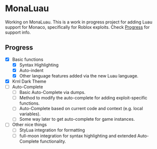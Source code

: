 # MonaLuau

Working on MonaLuau.
This is a work in progress project for adding Luau support for Monaco, specifically for Roblox exploits.
Check [Progress](#progress) for support info.

## Progress

- [x] Basic functions
  - [x] Syntax Highlighting
  - [x] Auto-indent
  - [x] Other language features added via the new Luau language.
- [x] Krnl Dark Theme
- [ ] Auto-Complete
  - [ ] Basic Auto-Complete via dumps.
  - [ ] Method to modify the auto-complete for adding exploit-specific functions.
  - [ ] Auto-Complete based on current code and context (e.g. local variables).
  - [ ] Some way later to get auto-complete for game instances.
- [ ] Other nice things
  - [ ] StyLua integration for formatting
  - [ ] full-moon integration for syntax highlighting and extended Auto-Complete functionality.
